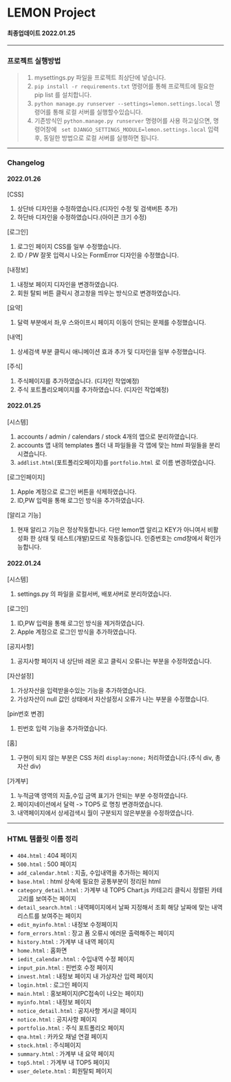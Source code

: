 # LEMON Project
#### 최종업데이트 2022.01.25
----------------
### 프로젝트 실행방법
> 1. mysettings.py 파일을 프로젝트 최상단에 넣습니다.
> 2. ``` pip install -r requirements.txt ``` 명령어를 통해 프로젝트에 필요한 pip list 를 설치합니다.
> 3. ``` python manage.py runserver --settings=lemon.settings.local ``` 명령어를 통해 로컬 서버를 실행할수있습니다.
> 4. 기존방식인 ``` python.manage.py runserver ``` 명령어를 사용 하고싶으면, 명령어창에 ```  set DJANGO_SETTINGS_MODULE=lemon.settings.local ``` 입력후, 동일한 방법으로 로컬 서버를 실행하면 됩니다.
-------
### Changelog
#### 2022.01.26
[CSS]

1. 상단바 디자인을 수정하였습니다.(디자인 수정 및 검색버튼 추가)
2. 하단바 디자인을 수정하였습니다.(아이콘 크기 수정)

[로그인]

1. 로그인 페이지 CSS를 일부 수정했습니다.
2. ID / PW 잘못 입력시 나오는 FormError 디자인을 수정했습니다.

[내정보]

1. 내정보 페이지 디자인을 변경하였습니다.
2. 회원 탈퇴 버튼 클릭시 경고창을 띄우는 방식으로 변경하였습니다.

[요약]

1. 달력 부분에서 좌,우 스와이프시 페이지 이동이 안되는 문제를 수정했습니다.

[내역]

1. 상세검색 부분 클릭시 애니메이션 효과 추가 및 디자인을 일부 수정했습니다.


[주식]
1. 주식페이지를 추가하였습니다. (디자인 작업예정)
2. 주식 포트폴리오페이지를 추가하였습니다. (디자인 작업예정)
#### 2022.01.25

[시스템]
1. accounts / admin / calendars / stock 4개의 앱으로 분리하였습니다.
2. accounts 앱 내의 templates 폴더 내 파일들을 각 앱에 맞는 html 파일들을 분리시켰습니다.
3. ```addlist.html```(포트폴리오페이지)를 ```portfolio.html``` 로 이름 변경하였습니다.

[로그인페이지]

1. Apple 계정으로 로그인 버튼을 삭제하였습니다.
2. ID,PW 입력을 통해 로그인 방식을 추가하였습니다.

[알리고 기능]

1. 현재 알리고 기능은 정상작동합니다. 다만 lemon앱 알리고 KEY가 아니여서 비활성화 한 상태 및 테스트(개발)모드로 작동중입니다. 인증번호는 cmd창에서 확인가능합니다.
#### 2022.01.24
[시스템]
1. settings.py 의 파일을 로컬서버, 배포서버로 분리하였습니다.

[로그인]

1. ID,PW 입력을 통해 로그인 방식을 제거하였습니다.
2. Apple 계정으로 로그인 방식을 추가하였습니다.

[공지사항]
1. 공지사항 페이지 내 상단바 레몬 로고 클릭시 오류나는 부분을 수정하였습니다.

[자산설정]

1. 가상자산을 입력받을수있는 기능을 추가하였습니다.
2. 가상자산이 null 값인 상태에서 자산설정시 오류가 나는 부분을 수정했습니다.

[pin번호 변경]

1. 핀번호 입력 기능을 추가하였습니다.

[홈]

1. 구현이 되지 않는 부분은 CSS 처리 ```display:none;``` 처리하였습니다.(주식 div, 총 자산 div)

[가계부]

1. 누적금액 영역의 지출,수입 금액 표기가 안되는 부분 수정하였습니다.
2. 페이지네이션에서 달력 -> TOP5 로 명칭 변경하였습니다.
3. 내역페이지에서 상세검색시 월이 구분되지 않은부분을 수정하였습니다.

---------
### HTML 템플릿 이름 정리
- ``` 404.html ``` : 404 페이지
- ``` 500.html ``` : 500 페이지
- ``` add_calendar.html ``` : 지출, 수입내역을 추가하는 페이지
- ``` base.html ``` : html 상속에 필요한 공통부분이 정리된 html
- ``` category_detail.html ``` : 가계부 내 TOP5 Chart.js 카테고리 클릭시 정렬된 카테고리를 보여주는 페이지
- ``` detail_search.html ``` : 내역페이지에서 날짜 지정해서 조회 해당 날짜에 맞는 내역 리스트를 보여주는 페이지
- ``` edit_myinfo.html ``` : 내정보 수정페이지
- ``` form_errors.html ``` : 장고 폼 오류시 에러문 출력해주는 페이지
- ``` history.html ``` : 가계부 내 내역 페이지
- ``` home.html ``` : 홈화면
- ``` iedit_calendar.html ``` : 수입내역 수정 페이지
- ``` input_pin.html ``` : 핀번호 수정 페이지
- ``` invest.html ``` : 내정보 페이지 내 가상자산 입력 페이지
- ``` login.html ``` : 로그인 페이지
- ``` main.html ``` : 홍보페이지(PC접속이 나오는 페이지)
- ``` myinfo.html ``` : 내정보 페이지
- ``` notice_detail.html ``` : 공지사항 게시글 페이지
- ``` notice.html ``` : 공지사항 페이지
- ``` portfolio.html ``` : 주식 포트폴리오 페이지
- ``` qna.html ``` : 카카오 채널 연결 페이지
- ``` stock.html ``` : 주식페이지
- ``` summary.html ``` : 가계부 내 요약 페이지
- ``` top5.html ``` : 가계부 내 TOP5 페이지
- ``` user_delete.html ``` : 회원탈퇴 페이지

